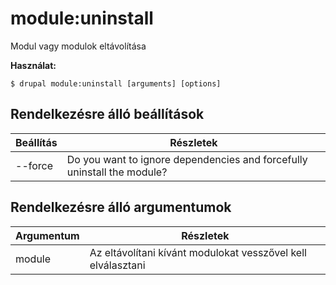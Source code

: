 # module:uninstall
Modul vagy modulok eltávolítása

**Használat:**
```
$ drupal module:uninstall [arguments] [options] 
```

## Rendelkezésre álló beállítások
Beállítás | Részletek
-------|-------------
--force | Do you want to ignore dependencies and forcefully uninstall the module?

## Rendelkezésre álló argumentumok
Argumentum | Részletek
---------|-------------
module | Az eltávolítani kívánt modulokat vesszővel kell elválasztani
